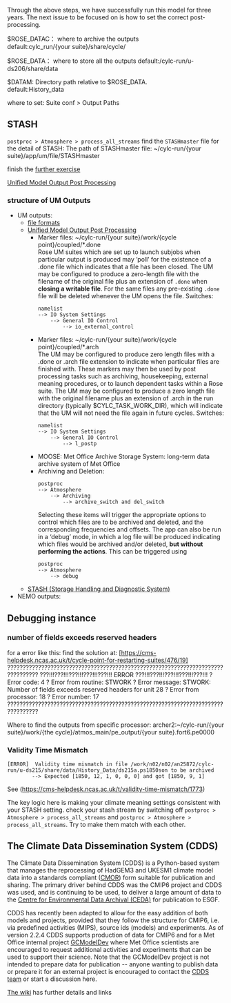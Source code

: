 Through the above steps, we have successfully run this model for three years. The next issue to be focused on is how to set the correct post-processing.



$ROSE_DATAC： where to archive the outputs    
default:cylc_run/{your suite}/share/cycle/   

$ROSE_DATA： where to store all the outputs
default:/cylc-run/u-ds206/share/data    

$DATAM: Directory path relative to $ROSE_DATA.    
default:History_data

where to set: Suite conf > Output Paths
## STASH 
`postproc > Atmosphere > process_all_streams`
find the `STASHmaster` file for the detail of STASH:
The path of STASHmaster file: ~/cylc-run/{your suite}/app/um/file/STASHmaster

finish the [further exercise](https://ncas-cms.github.io/um-training/further-exercises-1.html)

[Unified Model Output Post Processing](https://code.metoffice.gov.uk/doc/um/vn13.9/papers/umdp_Y01.pdf)

### structure of UM Outputs

- UM outputs:
  - [file formats](https://code.metoffice.gov.uk/doc/um/vn13.9/papers/umdp_F03.pdf)
  - [Unified Model Output Post Processing](https://code.metoffice.gov.uk/doc/um/vn13.9/papers/umdp_Y01.pdf)
    - Marker files: ~/cylc-run/{your suite}/work/{cycle point}/coupled/*.done    
      Rose UM suites which are set up to launch subjobs when particular output is produced may ’poll’ for the existence of a .done file which indicates that a file has been closed.
      The UM may be configured to produce a zero-length file with the filename of the original file plus an extension of `.done` when **closing a writable file**. For the same files any pre-existing `.done` file will be deleted whenever the UM opens the file.
      Switches:
      ```
      namelist
      --> IO System Settings
          --> General IO Control
              --> io_external_control
      ```
    - Marker files: ~/cylc-run/{your suite}/work/{cycle point}/coupled/*.arch    
      The UM may be configured to produce zero length files with a .done or .arch file extension to indicate when particular files are finished with. These markers may then be used by post processing tasks such as archiving, housekeeping, external meaning procedures, or to launch dependent tasks within a Rose suite.
      The UM may be configured to produce a zero length file with the original filename plus an extension of .arch in the run directory (typically $CYLC_TASK_WORK_DIR), which will indicate that the UM will not need the file again in future cycles.
      Switches:
      ```
      namelist
      --> IO System Settings
          --> General IO Control
              --> l_postp
      ```
    - MOOSE: Met Office Archive Storage System: long-term data archive system of Met Office
    - Archiving and Deletion:
      ```
      postproc
      --> Atmosphere
          --> Archiving
              --> archive_switch and del_switch
      ```
      Selecting these items will trigger the appropriate options to control which files are to be archived and deleted, and the corresponding frequencies and offsets. The app can also be run in a ‘debug’ mode, in which a log file will be produced indicating which files would be archived and/or deleted, **but without performing the actions**. This can be triggered using
      ```
      postproc
      --> Atmosphere
          --> debug
      ```
  - [STASH (Storage Handling and Diagnostic System)](https://code.metoffice.gov.uk/doc/um/vn13.9/papers/umdp_Y01.pdf)
- NEMO outputs:

## Debugging instance
### number of fields exceeds reserved headers ###
for a error like this: find the solution at: [https://cms-helpdesk.ncas.ac.uk/t/cycle-point-for-restarting-suites/476/19]
???????????????????????????????????????????????????????????????????????????????? 
???!!!???!!!???!!!???!!!???!!! ERROR ???!!!???!!!???!!!???!!!???!!! 
? Error code: 4 
? Error from routine: STWORK 
? Error message: STWORK: Number of fields exceeds reserved headers for unit 28 
? Error from processor: 18 
? Error number: 17 
????????????????????????????????????????????????????????????????????????????????

Where to find the outputs from specific processor:
archer2:~/cylc-run/{your suite}/work/{the cycle}/atmos_main/pe_output/{your suite}.fort6.pe0000

### Validity Time Mismatch ###
```
[ERROR]  Validity time mismatch in file /work/n02/n02/an25872/cylc-run/u-ds215/share/data/History_Data/ds215a.ps1850son to be archived
        --> Expected [1850, 12, 1, 0, 0, 0] and got [1850, 9, 1]
```
See (https://cms-helpdesk.ncas.ac.uk/t/validity-time-mismatch/1773)

The key logic here is making your climate meaning settings consistent with your STASH setting.
check your stash stream by switching off `postproc > Atmosphere > process_all_streams` and `postproc > Atmosphere > process_all_streams`. Try to make them match with each other.

## The Climate Data Dissemination System (CDDS) ##
The Climate Data Dissemination System (CDDS) is a Python-based system that manages the reprocessing of HadGEM3 and UKESM1 climate model data into a standards compliant ([CMOR](https://cmor.llnl.gov/)) form suitable for publication and sharing. The primary driver behind CDDS was the CMIP6 project and CDDS was used, and is continuing to be used, to deliver a large amount of data to the [Centre for Environmental Data Archival (CEDA)](http://www.ceda.ac.uk) for publication to ESGF. 

CDDS has recently been adapted to allow for the easy addition of both models and projects, provided that they follow the structure for CMIP6, i.e. via predefined activities (MIPS), source ids (models) and experiments. As of version 2.2.4 CDDS supports production of data for CMIP6 and for a Met Office internal project [GCModelDev](https://github.com/MetOffice/gcmodeldev-cmor-tables) where Met Office scientists are encouraged to request additional activities and experiments that can be used to support their science. Note that the GCModelDev project is not intended to prepare data for publication -- anyone wanting to publish data or prepare it for an external project is encouraged to contact the [CDDS team](mailto:cdds@metoffice.gov.uk) or start a discussion here.

[The wiki](../../wiki) has further details and links


